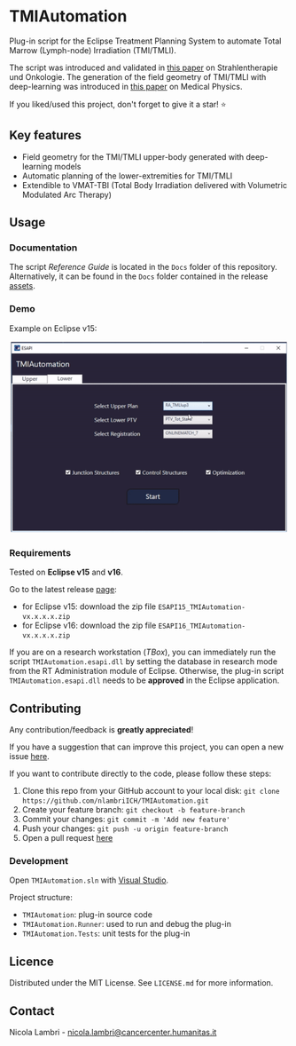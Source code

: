 # TMIAutomation

Plug-in script for the Eclipse Treatment Planning System to automate Total Marrow (Lymph-node) Irradiation (TMI/TMLI).

The script was introduced and validated in [this paper](https://doi.org/10.1007/s00066-022-02014-0) on Strahlentherapie und Onkologie.
The generation of the field geometry of TMI/TMLI with deep-learning was introduced in [this paper](https://aapm.onlinelibrary.wiley.com/doi/10.1002/mp.17089) on Medical Physics.

If you liked/used this project, don't forget to give it a star! :star:

## Key features

* Field geometry for the TMI/TMLI upper-body generated with deep-learning models
* Automatic planning of the lower-extremities for TMI/TMLI
* Extendible to VMAT-TBI (Total Body Irradiation delivered with Volumetric Modulated Arc Therapy)

## Usage

### Documentation

The script _Reference Guide_ is located in the `Docs` folder of this repository.
Alternatively, it can be found in the `Docs` folder contained in the release [assets](https://github.com/nlambriICH/TMIAutomation/releases).

### Demo

Example on Eclipse v15:

![demo-ESAPI15](demo/demo_short_ESAPI15.gif)

### Requirements

Tested on **Eclipse v15** and **v16**.

Go to the latest release [page](https://github.com/nlambriICH/TMIAutomation/releases/latest):

* for Eclipse v15: download the zip file `ESAPI15_TMIAutomation-vx.x.x.x.zip`
* for Eclipse v16: download the zip file `ESAPI16_TMIAutomation-vx.x.x.x.zip`

If you are on a research workstation (_TBox_), you can immediately run the script `TMIAutomation.esapi.dll`
by setting the database in research mode from the RT Administration module of Eclipse.
Otherwise, the plug-in script `TMIAutomation.esapi.dll` needs to be **approved** in the Eclipse application.

## Contributing

Any contribution/feedback is **greatly appreciated**!

If you have a suggestion that can improve this project, you can open a new issue [here](https://github.com/nlambriICH/TMIAutomation/issues).

If you want to contribute directly to the code, please follow these steps:

1. Clone this repo from your GitHub account to your local disk: `git clone https://github.com/nlambriICH/TMIAutomation.git`
2. Create your feature branch: `git checkout -b feature-branch`
3. Commit your changes: `git commit -m 'Add new feature'`
4. Push your changes: `git push -u origin feature-branch`
5. Open a pull request [here](https://github.com/nlambriICH/TMIAutomation/pulls)

### Development

Open `TMIAutomation.sln` with [Visual Studio](https://visualstudio.microsoft.com/).

Project structure:

* `TMIAutomation`: plug-in source code
* `TMIAutomation.Runner`: used to run and debug the plug-in
* `TMIAutomation.Tests`: unit tests for the plug-in

## Licence

Distributed under the MIT License. See `LICENSE.md` for more information.

## Contact

Nicola Lambri - nicola.lambri@cancercenter.humanitas.it
